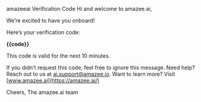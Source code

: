 amazeeai Verification Code
Hi and welcome to amazee.ai,

We’re excited to have you onboard!

Here’s your verification code:

**{{code}}**

This code is valid for the next 10 minutes.

If you didn’t request this code, feel free to ignore this message.
Need help? Reach out to us at [ai.support@amazee.io](mailto:ai.support@amazee.io).
Want to learn more? Visit [www.amazee.ai](https://amazee.ai/)

Cheers,
The amazee.ai team